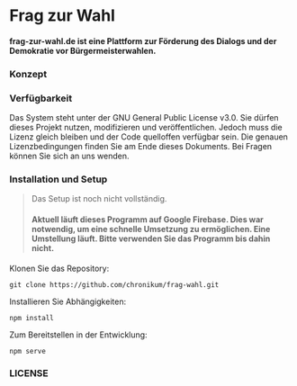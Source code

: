 # Frag zur Wahl

#### frag-zur-wahl.de ist eine Plattform zur Förderung des Dialogs und der Demokratie vor Bürgermeisterwahlen.


### Konzept



### Verfügbarkeit

Das System steht unter der GNU General Public License v3.0.
Sie dürfen dieses Projekt nutzen, modifizieren und veröffentlichen. Jedoch muss die Lizenz gleich bleiben und der Code quelloffen verfügbar sein. Die genauen Lizenzbedingungen finden Sie am Ende dieses Dokuments. Bei Fragen können Sie sich an uns wenden.


### Installation und Setup

> Das Setup ist noch nicht vollständig.
> #### Aktuell läuft dieses Programm auf Google Firebase. Dies war notwendig, um eine schnelle Umsetzung zu ermöglichen. Eine Umstellung läuft. Bitte verwenden Sie das Programm bis dahin nicht.

Klonen Sie das Repository:

`git clone https://github.com/chronikum/frag-wahl.git`

Installieren Sie Abhängigkeiten:

`npm install`

Zum Bereitstellen in der Entwicklung:

`npm serve`

### LICENSE


